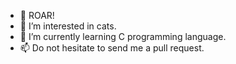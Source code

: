 - 🐯 ROAR!
- 👀 I’m interested in cats.
- 🌱 I’m currently learning C programming language.
- 📫 Do not hesitate to send me a pull request.

<!---
laif88/laif88 is a ✨ special ✨ repository because its `README.md` (this file) appears on your GitHub profile.
You can click the Preview link to take a look at your changes.
--->
